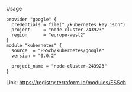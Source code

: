 Usage
```
provider "google" {
  credentials = file("./kubernetes_key.json")
  project     = "node-cluster-243923"
  region      = "europe-west2"
}
module "kubernetes" {
  source  = "ESSch/kubernetes/google"
  version = "0.0.2"

  project_name = "node-cluster-243923"
}
```
Link: https://registry.terraform.io/modules/ESSch